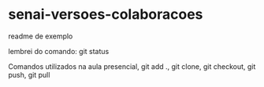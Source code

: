 # senai-versoes-colaboracoes

readme de exemplo

lembrei do comando: git status

Comandos utilizados na aula presencial, git add ., git clone, git checkout, git push, git pull
